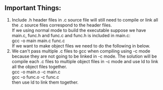 ## Important Things:
1. Include .h header files in .c source file will still need to compile or link all the .c source files correspond to the header files.<br />
If we using normal mode to build the executable suppose we have main.c, func.h and func.c and func.h is included in main.c:<br />
gcc -o main main.c func.c<br />
If we want to make object files we need to do the following in below.<br />
2. We can't pass multiple .c files to gcc when compiling using -c mode because they are not going to be linked in -c mode. The solution will be compile each .c files to multiple object files in -c mode and use ld to link all the object files together.<br />
gcc -o main.o -c main.c<br />
gcc -o func.o -c func.c<br />
then use ld to link them together.